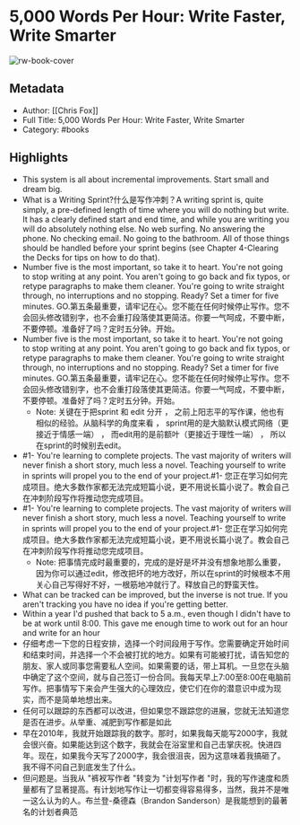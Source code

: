 # 5,000 Words Per Hour: Write Faster, Write Smarter

![rw-book-cover](https://res.weread.qq.com/wrepub/CB_8Sn0nx0pWCAP6hp6gW8Oq72x_parsecover)

## Metadata
- Author: [[Chris Fox]]
- Full Title: 5,000 Words Per Hour: Write Faster, Write Smarter
- Category: #books

## Highlights
- This system is all about incremental improvements. Start small and dream big.
- What is a Writing Sprint?什么是写作冲刺？A writing sprint is, quite simply, a pre-defined length of time where you will do nothing but write. It has a clearly defined start and end time, and while you are writing you will do absolutely nothing else. No web surfing. No answering the phone. No checking email. No going to the bathroom. All of those things should be handled before your sprint begins (see Chapter 4-Clearing the Decks for tips on how to do that).
- Number five is the most important, so take it to heart. You're not going to stop writing at any point. You aren't going to go back and fix typos, or retype paragraphs to make them cleaner. You're going to write straight through, no interruptions and no stopping. Ready? Set a timer for five minutes. GO.第五条最重要，请牢记在心。您不能在任何时候停止写作。您不会回头修改错别字，也不会重打段落使其更简洁。你要一气呵成，不要中断，不要停顿。准备好了吗？定时五分钟。开始。
- Number five is the most important, so take it to heart. You're not going to stop writing at any point. You aren't going to go back and fix typos, or retype paragraphs to make them cleaner. You're going to write straight through, no interruptions and no stopping. Ready? Set a timer for five minutes. GO.第五条最重要，请牢记在心。您不能在任何时候停止写作。您不会回头修改错别字，也不会重打段落使其更简洁。你要一气呵成，不要中断，不要停顿。准备好了吗？定时五分钟。开始。
    - Note: 关键在于把sprint 和 edit 分开 ， 之前上阳志平的写作课，他也有相似的经验。从脑科学的角度来看 ， sprint用的是大脑默认模式网络（更接近于情感一端） ， 而edit用的是前额叶（更接近于理性一端） ， 所以在sprint的时候别去edit。
- #1- You're learning to complete projects. The vast majority of writers will never finish a short story, much less a novel. Teaching yourself to write in sprints will propel you to the end of your project.#1- 您正在学习如何完成项目。绝大多数作家都无法完成短篇小说，更不用说长篇小说了。教会自己在冲刺阶段写作将推动您完成项目。
- #1- You're learning to complete projects. The vast majority of writers will never finish a short story, much less a novel. Teaching yourself to write in sprints will propel you to the end of your project.#1- 您正在学习如何完成项目。绝大多数作家都无法完成短篇小说，更不用说长篇小说了。教会自己在冲刺阶段写作将推动您完成项目。
    - Note: 把事情完成时最重要的，完成的是好是坏并没有想象地那么重要，因为你可以通过edit，修改把坏的地方改好，所以在sprint的时候根本不用关心自己写得好不好，一根筋地冲就行了。释放自己的野蛮天性。
- What can be tracked can be improved, but the inverse is not true. If you aren't tracking you have no idea if you're getting better.
- Within a year I'd pushed that back to 5 a.m., even though I didn't have to be at work until 8:00. This gave me enough time to work out for an hour and write for an hour
- 仔细考虑一下您的日程安排，选择一个时间段用于写作。您需要确定开始时间和结束时间，并选择一个不会被打扰的地方。如果有可能被打扰，请告知您的朋友、家人或同事您需要私人空间。如果需要的话，带上耳机。一旦您在头脑中确定了这个空间，就与自己签订一份合同。我每天早上7:00至8:00在电脑前写作。把事情写下来会产生强大的心理效应，使它们在你的潜意识中成为现实，而不是简单地想出来。
- 任何可以跟踪的东西都可以改进，但如果您不跟踪您的进展，您就无法知道您是否在进步。从举重、减肥到写作都是如此
- 早在2010年，我就开始跟踪我的数字。那时，如果我每天能写2000字，我就会很兴奋。如果能达到这个数字，我就会在浴室里和自己击掌庆祝。快进四年。现在，如果我今天写了2000字，我会很沮丧，因为这意味着我搞砸了。我不得不问自己到底发生了什么。
- 但问题是。当我从 "裤衩写作者 "转变为 "计划写作者 "时，我的写作速度和质量都有了显著提高。有计划地写作让一切都变得容易得多，当然，我并不是唯一这么认为的人。布兰登-桑德森（Brandon Sanderson）是我能想到的最著名的计划者典范
